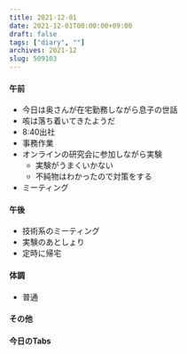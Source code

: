 ```yaml
---
title: 2021-12-01
date: 2021-12-01T00:00:00+09:00
draft: false
tags: ["diary", ""]
archives: 2021-12
slug: 509103
---
```

#### 午前
- 今日は奥さんが在宅勤務しながら息子の世話
- 咳は落ち着いてきたようだ
- 8:40出社
- 事務作業
- オンラインの研究会に参加しながら実験
  - 実験がうまくいかない
  - 不純物はわかったので対策をする
- ミーティング
#### 午後
- 技術系のミーティング
- 実験のあとしょり
- 定時に帰宅
#### 体調
- 普通
#### その他
#### 今日のTabs